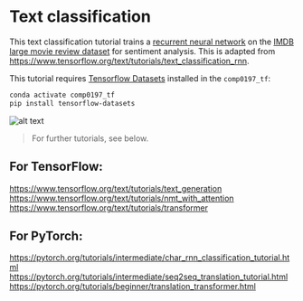 # Text classification
This text classification tutorial trains a [recurrent neural network](https://developers.google.com/machine-learning/glossary/#recurrent_neural_network) on the [IMDB large movie review dataset](http://ai.stanford.edu/~amaas/data/sentiment/) for sentiment analysis.
This is adapted from https://www.tensorflow.org/text/tutorials/text_classification_rnn.

This tutorial requires [Tensorflow Datasets](https://www.tensorflow.org/datasets) installed in the `comp0197_tf`:
```bash
conda activate comp0197_tf
pip install tensorflow-datasets

```

<img src="https://www.tensorflow.org/text/tutorials/images/bidirectional.png" alt="alt text"/>


>For further tutorials, see below.


## For TensorFlow:
https://www.tensorflow.org/text/tutorials/text_generation  
https://www.tensorflow.org/text/tutorials/nmt_with_attention  
https://www.tensorflow.org/text/tutorials/transformer  


## For PyTorch:
https://pytorch.org/tutorials/intermediate/char_rnn_classification_tutorial.html  
https://pytorch.org/tutorials/intermediate/seq2seq_translation_tutorial.html  
https://pytorch.org/tutorials/beginner/translation_transformer.html  
